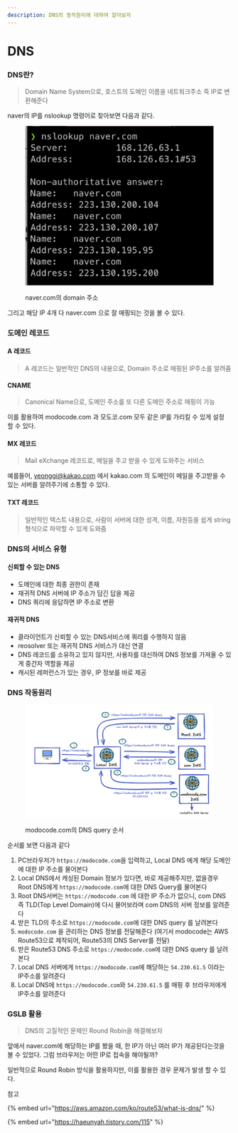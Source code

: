 ```yaml
---
description: DNS의 동작원리에 대하여 알아보자
---
```


# DNS

### DNS란?

> Domain Name System으로, 호스트의 도메인 이름을 네트워크주소 즉 IP로 변환해준다

naver의 IP를 nslookup 명령어로 찾아보면 다음과 같다.

<figure><img src="../.gitbook/assets/image (8).png" alt=""><figcaption><p>naver.com의 domain 주소</p></figcaption></figure>

그리고 해당 IP 4개 다 naver.com 으로 잘 매핑되는 것을 볼 수 있다.

### 도메인 레코드

#### A 레코드

> A 레코드는 일반적인 DNS의 내용으로, Domain 주소로 매핑된 IP주소를 알려줌

#### CNAME

> Canonical Name으로, 도메인 주소를 또 다른 도메인 주소로 매핑이 가능&#x20;

이를 활용하여 modocode.com 과 모도코.com 모두 같은 IP를 가리킬 수 있게 설정 할 수 있다.

#### MX 레코드

> Mail eXchange 레코드로, 메일을 주고 받을 수 있게 도와주는 서비스

예를들어, yeonggi@kakao.com 에서 kakao.com 의 도메인이 메일을 주고받을 수 있는 서버를 알려주기에 소통할 수 있다.

#### TXT 레코드

> 일반적인 텍스트 내용으로, 사람이 서버에 대한 성격, 이름, 자원등을 쉽게 string 형식으로 파악할 수 있게 도와줌

### DNS의 서비스 유형

#### 신뢰할 수 있는 DNS

* 도메인에 대한 최종 권한이 존재
* 재귀적 DNS 서버에 IP 주소가 담긴 답을 제공
* DNS 쿼리에 응답하면 IP 주소로 변환

#### 재귀적 DNS

* 클라이언트가 신뢰할 수 있는 DNS서비스에 쿼리를 수행하지 않음
* reosolver 또는 재귀적 DNS 서비스가 대신 연결
* DNS 레코드를 소유하고 있지 않지만, 사용자를 대신하여 DNS 정보를 가져올 수 있게 중간자 역할을 제공
* 캐시된 레퍼런스가 있는 경우, IP 정보를 바로 제공&#x20;

### DNS 작동원리

<figure><img src="../.gitbook/assets/image.png" alt=""><figcaption><p>modocode.com의 DNS query 순서</p></figcaption></figure>

순서를 보면 다음과 같다

1. PC브라우저가 `https://modocode.com`을 입력하고, Local DNS 에게 해당 도메인에 대한 IP 주소를 물어본다
2. Local DNS에서 캐싱된 Domain 정보가 있다면, 바로 제공해주지만, 없을경우 Root DNS에게 `https://modocode.com`에 대한 DNS Query를 물어본다
3. Root DNS서버는 `https://modocode.com` 에 대한 IP 주소가 없으니, com DNS 즉 TLD(Top Level Domain)에 다시 물어보라며 com DNS의 서버 정보를 알려준다
4. 받은 TLD의 주소로 `https://modocode.com`에 대한 DNS query 를 날려본다
5. `modocode.com` 을 관리하는 DNS 정보를 전달해준다 (여기서 modocode는 AWS Route53으로 제작되어, Route53의 DNS Server를 전달)
6. 받은 Route53 DNS 주소로 `https://modocode.com`에 대한 DNS query 를 날려본다
7. Local DNS 서버에게 `https://modocode.com`에 해당하는 `54.230.61.5` 이라는 IP주소를 알려준다
8. Local DNS에 `https://modocode.com`와 `54.230.61.5`  를 매핑 후 브라우저에게 IP주소를 알려준다

### GSLB 활용

> DNS의 고질적인 문제인 Round Robin을 해결해보자

앞에서 naver.com에 해당하는 IP를 봤을 때, 한 IP가 아닌 여러 IP가 제공된다는것을 볼 수 있었다. 그럼 브라우저는 어떤 IP로 접속을 해야될까?

일반적으로 Round Robin 방식을 활용하지만, 이를 활용한 경우 문제가 발생 할 수 있다.





참고

{% embed url="https://aws.amazon.com/ko/route53/what-is-dns/" %}

{% embed url="https://haeunyah.tistory.com/115" %}
